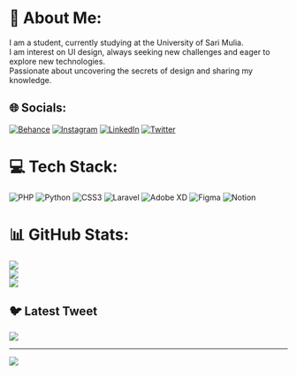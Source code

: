 # 💫 About Me:
I am a student, currently studying at the University of Sari Mulia.<br>I am interest on UI design, always seeking new challenges and eager to explore new technologies. <br>Passionate about uncovering the secrets of design and sharing my knowledge.


## 🌐 Socials:
[![Behance](https://img.shields.io/badge/Behance-1769ff?logo=behance&logoColor=white)](https://behance.net/learningenisda1) [![Instagram](https://img.shields.io/badge/Instagram-%23E4405F.svg?logo=Instagram&logoColor=white)](https://instagram.com/libra_enisda) [![LinkedIn](https://img.shields.io/badge/LinkedIn-%230077B5.svg?logo=linkedin&logoColor=white)](https://linkedin.com/in/libra-enisda) [![Twitter](https://img.shields.io/badge/Twitter-%231DA1F2.svg?logo=Twitter&logoColor=white)](https://twitter.com/libra_enisda) 

# 💻 Tech Stack:
![PHP](https://img.shields.io/badge/php-%23777BB4.svg?style=for-the-badge&logo=php&logoColor=white) ![Python](https://img.shields.io/badge/python-3670A0?style=for-the-badge&logo=python&logoColor=ffdd54) ![CSS3](https://img.shields.io/badge/css3-%231572B6.svg?style=for-the-badge&logo=css3&logoColor=white) ![Laravel](https://img.shields.io/badge/laravel-%23FF2D20.svg?style=for-the-badge&logo=laravel&logoColor=white) ![Adobe XD](https://img.shields.io/badge/Adobe%20XD-470137?style=for-the-badge&logo=Adobe%20XD&logoColor=#FF61F6) 	![Figma](https://img.shields.io/badge/figma-%23F24E1E.svg?style=for-the-badge&logo=figma&logoColor=white) ![Notion](https://img.shields.io/badge/Notion-%23000000.svg?style=for-the-badge&logo=notion&logoColor=white)
# 📊 GitHub Stats:
![](https://github-readme-stats.vercel.app/api?username=learning-enisda&theme=dark&hide_border=true&include_all_commits=true&count_private=true)<br/>
![](https://github-readme-streak-stats.herokuapp.com/?user=learning-enisda&theme=dark&hide_border=true)<br/>
![](https://github-readme-stats.vercel.app/api/top-langs/?username=learning-enisda&theme=dark&hide_border=true&include_all_commits=true&count_private=true&layout=compact)

## 🐦 Latest Tweet
[![](https://gtce.itsvg.in/api?username=libra_enisda)](https://github.com/VishwaGauravIn/github-twitter-card-embed)

---
[![](https://visitcount.itsvg.in/api?id=learning-enisda&icon=1&color=0)](https://visitcount.itsvg.in)

<!-- Proudly created with GPRM ( https://gprm.itsvg.in ) -->
